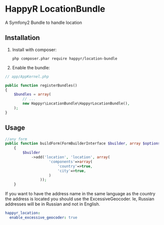 HappyR LocationBundle
=====================

A Symfony2 Bundle to handle location




## Installation

1. Install with composer:

    ```
    php composer.phar require happyr/location-bundle
    ```

2. Enable the bundle:

```php
// app/AppKernel.php

public function registerBundles()
{
    $bundles = array(
        // ...
        new Happyr\LocationBundle\HappyrLocationBundle(),
    );
}
```

## Usage

``` php 
//any form 
public function buildForm(FormBuilderInterface $builder, array $options)
    {
        $builder
            ->add('location', 'location', array(
                    'components'=>array(
                        'country'=>true,
                        'city'=>true,
                    )
                ));
    }
```
    
If you want to have the address name in the same language as the country the address is located 
you should use the ExcessiveGeocoder. Ie, Russian addresses will be in Russian and not in English. 

``` yaml
happyr_location:
  enable_excessive_geocoder: true
```
